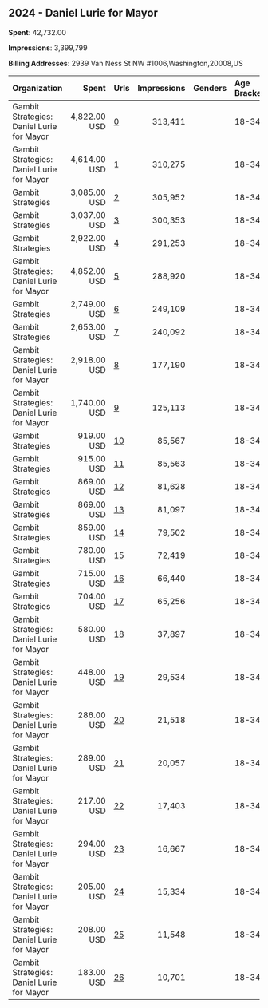 ## 2024 - Daniel Lurie for Mayor 
**Spent**: 42,732.00

**Impressions**: 3,399,799

**Billing Addresses**: 2939 Van Ness St NW #1006,Washington,20008,US

|Organization|Spent|Urls|Impressions|Genders|Age Brackets|Country Codes|
|:---|---:|:---|---:|:---|:---|:---|
|Gambit Strategies: Daniel Lurie for Mayor|4,822.00 USD|[0](https://www.snap.com/political-ads/asset/90413b9e2a087a9c49630a9e265d4f5f7b66fdebdabb42b15bd95ef45d71df4a?mediaType=mp4)|313,411||18-34|united states|
|Gambit Strategies: Daniel Lurie for Mayor|4,614.00 USD|[1](https://www.snap.com/political-ads/asset/d548bd761f7a7a7a39e42c817f8cdbb41de388f06cc4f9e99feb61d0a257f890?mediaType=mp4)|310,275||18-34|united states|
|Gambit Strategies|3,085.00 USD|[2](https://www.snap.com/political-ads/asset/f2ca4deed3db04e607b01da07d7932815f7ff123e0354f95ee8ea5627a0837f9?mediaType=png)|305,952||18-34|united states|
|Gambit Strategies|3,037.00 USD|[3](https://www.snap.com/political-ads/asset/8b8ddf66bc8e8c2d5d18752bfa0ac2c4f196d3ce1a1755f9dbff79460be754ae?mediaType=png)|300,353||18-34|united states|
|Gambit Strategies|2,922.00 USD|[4](https://www.snap.com/political-ads/asset/aaebade09a360b8365f08642100265f65678de575bee3ff292a87da639a24888?mediaType=mp4)|291,253||18-34|united states|
|Gambit Strategies: Daniel Lurie for Mayor|4,852.00 USD|[5](https://www.snap.com/political-ads/asset/1798f239cf0f0b57f14dcb8a926adf717badd49670a8c6a8ce064be7115e7014?mediaType=mp4)|288,920||18-34|united states|
|Gambit Strategies|2,749.00 USD|[6](https://www.snap.com/political-ads/asset/64cec512ff53c82049b2656de76ddbf89b140b14846556b233beb8af2f1631ee?mediaType=jpg)|249,109||18-34|united states|
|Gambit Strategies|2,653.00 USD|[7](https://www.snap.com/political-ads/asset/7db09b5ef518556dcd33d4688f6638f8fc4af7a6774a4e96ceee359b3dfd1591?mediaType=mp4)|240,092||18-34|united states|
|Gambit Strategies: Daniel Lurie for Mayor|2,918.00 USD|[8](https://www.snap.com/political-ads/asset/0f7dbb23f0c97825aaedc2ce66e410b34b8aa72510c788ba2ed5d3429dd56a67?mediaType=mp4)|177,190||18-34|united states|
|Gambit Strategies: Daniel Lurie for Mayor|1,740.00 USD|[9](https://www.snap.com/political-ads/asset/ab69070d3dc5c00b87892f0761608eae108b7bfb542c5c978c689dfa0fd947d9?mediaType=mp4)|125,113||18-34|united states|
|Gambit Strategies|919.00 USD|[10](https://www.snap.com/political-ads/asset/86ed917486390a6f09157ebe13feecdab348a3f6d18be83ab9fee544fa801f56?mediaType=jpg)|85,567||18-34|united states|
|Gambit Strategies|915.00 USD|[11](https://www.snap.com/political-ads/asset/987832ea71ecca62dddbdb607bcf618a3a4f1e1dfd9e5b5d57b983d61638fe4c?mediaType=mp4)|85,563||18-34|united states|
|Gambit Strategies|869.00 USD|[12](https://www.snap.com/political-ads/asset/51775a086abf32f19167ebcda02b0995e704c1599d4fb5fece425dd2abf01f69?mediaType=mp4)|81,628||18-34|united states|
|Gambit Strategies|869.00 USD|[13](https://www.snap.com/political-ads/asset/b801f06db1d947a78c5ee913070777f6d83db4ce585a7ddbcfcc465bdb284c0b?mediaType=jpg)|81,097||18-34|united states|
|Gambit Strategies|859.00 USD|[14](https://www.snap.com/political-ads/asset/7d23b877b15f5608e0ae516ecd94abd05bc297fcf8f0d4cc166775026e79eba1?mediaType=jpg)|79,502||18-34|united states|
|Gambit Strategies|780.00 USD|[15](https://www.snap.com/political-ads/asset/7f1704f6f2274fce02cfedeaeea17fa88d27ce5d84ff5f8c496c354d1798dac2?mediaType=jpg)|72,419||18-34|united states|
|Gambit Strategies|715.00 USD|[16](https://www.snap.com/political-ads/asset/5a232fd27528fe202b0498cdeb9f7c515ef13da1ddd80a1b47e851d6cf628807?mediaType=mp4)|66,440||18-34|united states|
|Gambit Strategies|704.00 USD|[17](https://www.snap.com/political-ads/asset/346acda712a53d20c6bf71a158ed4bca168539169eb09338b0b79b3222f6548b?mediaType=jpeg)|65,256||18-34|united states|
|Gambit Strategies: Daniel Lurie for Mayor|580.00 USD|[18](https://www.snap.com/political-ads/asset/11294b36023acd8bebd537d9729927bb9ee6b006f35e75f1d082d7ef4b8b970e?mediaType=mp4)|37,897||18-34|united states|
|Gambit Strategies: Daniel Lurie for Mayor|448.00 USD|[19](https://www.snap.com/political-ads/asset/ecca2ce724ead7d71c097e7c207b62ce59e0b5f7a65d54c10971b1a0b4cd6ec1?mediaType=mp4)|29,534||18-34|united states|
|Gambit Strategies: Daniel Lurie for Mayor|286.00 USD|[20](https://www.snap.com/political-ads/asset/001d70fbd324fb89f4691af207e25dc530cebcf04e107f1ae03627be33f389a4?mediaType=mp4)|21,518||18-34|united states|
|Gambit Strategies: Daniel Lurie for Mayor|289.00 USD|[21](https://www.snap.com/political-ads/asset/8a548b819c1225ab390261637651ba515321ed822d5b95342bd47c0cfb1ba4e8?mediaType=mp4)|20,057||18-34|united states|
|Gambit Strategies: Daniel Lurie for Mayor|217.00 USD|[22](https://www.snap.com/political-ads/asset/2a9607a5f9a423e326dc108549244afca2ce8815348610709ea0933e984cac8a?mediaType=mp4)|17,403||18-34|united states|
|Gambit Strategies: Daniel Lurie for Mayor|294.00 USD|[23](https://www.snap.com/political-ads/asset/2083989fc7862781ad36a802fb4b648b4803afe1a938c35fcf77bdfb37f4f521?mediaType=mp4)|16,667||18-34|united states|
|Gambit Strategies: Daniel Lurie for Mayor|205.00 USD|[24](https://www.snap.com/political-ads/asset/fe5fd1d2d5fc96abc04a9d042f74ce18638cf004db3db1f58bad865645edd981?mediaType=mp4)|15,334||18-34|united states|
|Gambit Strategies: Daniel Lurie for Mayor|208.00 USD|[25](https://www.snap.com/political-ads/asset/304f36c265a7b3ac2379cc054134798b4431fa69fe89f3b51591d2151403e4e6?mediaType=mp4)|11,548||18-34|united states|
|Gambit Strategies: Daniel Lurie for Mayor|183.00 USD|[26](https://www.snap.com/political-ads/asset/1caafd3d7c5bd64d23136e7d3cda029a7ca726df07c20fd28b4c22f730ea5e18?mediaType=mp4)|10,701||18-34|united states|

